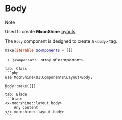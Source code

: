 # Body

> [!NOTE]
> Used to create **MoonShine** [layouts](/docs/{{version}}/appearance/layout).

The `Body` component is designed to create a `<body>` tag.

```php
make(iterable $components = [])
```

- `$components` - array of components.

~~~tabs
tab: Class
```php
use MoonShine\UI\Components\Layout\Body;

Body::make([])
```
tab: Blade
```blade
<x-moonshine::layout.body>
    Any content
</x-moonshine::layout.body>
```
~~~
